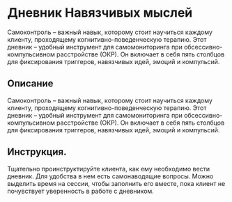 # Дневник Навязчивых мыслей

Самоконтроль – важный навык, которому стоит научиться каждому клиенту,
проходящему когнитивно-поведенческую терапию. Этот дневник – удобный
инструмент для самомониторинга при обсессивно-компульсивном расстройстве
(ОКР). Он включает в себя пять столбцов для фиксирования триггеров,
навязчивых идей, эмоций и компульсий.

## Описание

Самоконтроль – важный навык, которому стоит научиться каждому клиенту,
проходящему когнитивно-поведенческую терапию. Этот дневник – удобный
инструмент для самомониторинга при обсессивно-компульсивном расстройстве
(ОКР). Он включает в себя пять столбцов для фиксирования триггеров,
навязчивых идей, эмоций и компульсий.

## Инструкция.

Тщательно проинструктируйте клиента, как ему необходимо вести дневник.
Для удобства в нем есть самонаводящие вопросы. Можно выделить время на
сессии, чтобы заполнить его вместе, пока клиент не почувствует
уверенность в работе с дневником.
